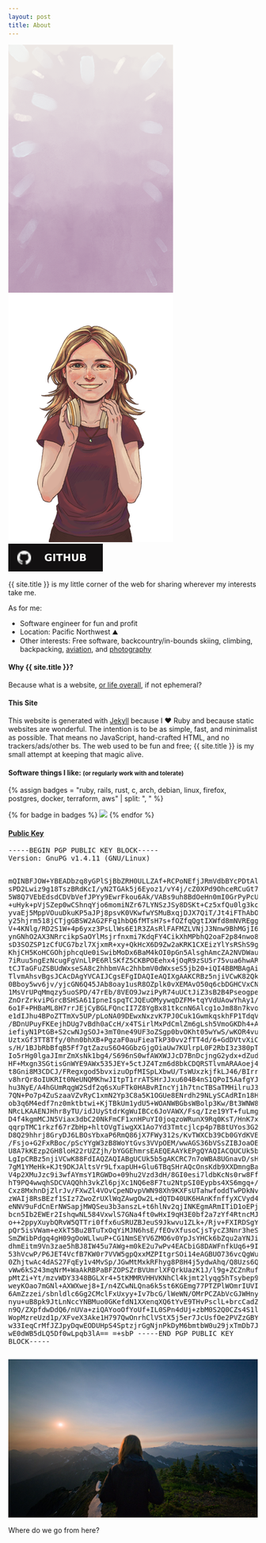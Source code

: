 ```yaml
---
layout: post
title: About
---
```


<div class="infobox">
  <div class="avatar-stack">
    <img src="/assets/images/avatars/avatar_rectangle_background.png">
    <img src="/assets/images/avatars/avatar_rectangle_foreground.png">
  </div>

  <div>
    <a href="https://github.com/shanet"><img src="/assets/images/badges/github.svg"></a>
  </div>
</div>

{{ site.title }} is my little corner of the web for sharing wherever my interests take me.

As for me:
<ul>
  <li>Software engineer for fun and profit</li>
  <li>Location: Pacific Northwest ⛰️</li>
  <li>Other interests: Free software, backcountry/in-bounds skiing, climbing, backpacking, <a href="aviation">aviation</a>, and <a href="/albums">photography</a></li>
</ul>

#### Why {{ site.title }}?

Because what is a website, <a href="https://www.bryanbraun.com/your-life/weeks.html">or life overall</a>, if not ephemeral?

#### This Site

This website is generated with [Jekyll](https://jekyllrb.com/) because I ❤️ Ruby and because static websites are wonderful. The intention is to be as simple, fast, and minimalist as possible. That means no JavaScript, hand-crafted HTML, and no trackers/ads/other bs. The web used to be fun and free; {{ site.title }} is my small attempt at keeping that magic alive.

<div class="clear"></div>

#### Software things I like: <small>(or regularly work with and tolerate)</small>

{% assign badges = "ruby, rails, rust, c, arch, debian, linux, firefox, postgres, docker, terraform, aws" | split: ", " %}

<div>
  {% for badge in badges %}
    <img class="inline" src="/assets/images/badges/{{ badge }}.svg">
  {% endfor %}
</div>

#### <a name="publickey" href="https://keys.openpgp.org/vks/v1/by-fingerprint/8EEFE96D390411844DCE30A973E678E2542C0AF3">Public Key</a>

<div class="public-key">
  <pre>-----BEGIN PGP PUBLIC KEY BLOCK-----
Version: GnuPG v1.4.11 (GNU/Linux)

mQINBFJOW+YBEADbzq8yGPlSjBbZRH0ULLZAf+RCPoNEfjJRmVdbBYcPDtAlmrH4
sPD2Lwiz9g18TszBRdKcI/yN2TGAk5j6Eyoz1/vY4j/cZ0XPd9OhceRCuGt7/YLb
5W8Q7VEbEdsdCDVbVefJPYy9EwrFkou6Ak/VABs9uh8BdOeHn0mI0GrPyPcUBinI
+uHyk+pVjSZep0wCShnqYjo6momiNZr67LYNSzJSy8DSKt+Cz5xfQu0lg3kcwr8Y
yvaEj5MppVOuuDkuKP5aJPj8psvK0VKwfwYSMuBxqjDJX7QiT/Jt4iFThAbOaQGc
y25hjrm518jCTjgGBSW2AG2FFq1hbQ6fMTsH7s+fOZfqQgtIXWfd8mNVREggZLzz
V+4KNlg/RD2S1W+4p6yxz3PsLlWs6E1R3ZAsRlFAFMZLVNjJ3Nnw9BhMGjI6gGy8
ynGNhO2AX3NRrcikpSaOYlMsjrfnxmi7KdqFY4CikXhMPbhQ2oaF2p84nwo8zKDR
sD3SOZSP1zCfUCG7bzl7XjxmR+xy+QkHcX6D9Zw2aKRK1CXEizYlYsRShS9ggqPk
KhjCH5KoHCGOhjphcqUe0iSwibMoDx6BaM4kOI0pGn5AlsghAmcZA2NVDWauYIUN
7iRuu5ngEzNcugFgVnLlPE6RlSKfZ5CKBPOEehx4jOqR9zSU5r75vua6hwARAQAB
tCJTaGFuZSBUdWxseSA8c2hhbmVAc2hhbmV0dWxseS5jb20+iQI4BBMBAgAiBQJS
TlvmAhsvBgsJCAcDAgYVCAIJCgsEFgIDAQIeAQIXgAAKCRBz5njiVCwK82QkD/49
0Bboy5wv6jv/yjcGN6Q45JAb8oay1usR8OZplk0vXEMAvO50q6cbDGHCVxCNl9YA
1MsVrUPqMmqzy5uoSPD/47rEb/8VEO9JwziPyR74uUCtJiZ3sB2B4PseogpeUQfB
ZnOrZrkviPGrcBSHSA61IpneIspqTCJQEuOMyywqDZFM+tqYVdUAowYhAy1/jv+5
6o1F+PHBaML8H7rrJEjCyBGLFQncII7Z8YgBx81tkcnN6Alcg1oJm88n7kvo/OyW
e1dIJhu4BPoZTTmXv5UP/pLoNA09DEwxNxzvK7PJ0Cuk1GwmkqskhFP1TdqVmiO/
/BDnUPuyFKEejhDUg7vBdh0aCcH/x4TSirlMxPdCmlZm6gLsh5VmoGKDh4+AusyT
iefiyN1PtGB+S2cwNJgSOJ+3mT0ne49UF3oZSgp0bvOKht05wYwS/wKOR4vumwDp
UztxGf3TT8Tfy/0hn0bhXB+PgzaF0auFieaTkP30vv2fTT4d/6+GdDVtvXiCwy4r
s/H/1BJbRbBfqB5Ff7gtZazuS6O4GGbzGjgOiaUw7KUlrpL0F2RbI3z380pTh8xE
Io5rHg0lgaJImrZmXsNk1bg4/S696nS0wfAWXWJJcD7BnDcjngG2ydx+dZudPw+y
HF+Mxgn3SGtisGnWYE9AWx535JEY+5ctJZ4Tzm6d8bkCDQRSTlvmARAAoej4DfFb
t8Gni8M3CDCJ/FRegxgod5bvxizuOpfMISpLXbwU/TsWUxzkjfkLJ46/BIrrkNfp
v8hrQr8oIUKRIt0NeUNQMKhwJItpT1rrATSHrJJxu604B4nS1QPoI5AafgYJ3qrc
hu3NyE/A4hGUmRqgW2Sdf2q6sXuFTk0HABvRIncYj1h7tncTBSaTMHilruJ3K/Fk
7QN+Po7p4ZuSzaaVZvRyC1xmN2Yp3C8a5K1OGUe8ENrdh29NLySCAdRIn18HwONV
ob3q6M4edf7nz0mktbtwi+KjTBkUm1ydU5+WOANWBGbsWBolp3Kw/Bt3WNW8nCMg
NRcLKAAENJHhr8yTU/idJUyStdrKgWuIBCc6JoVAWX/Fsq/Ize19YT+fuLmg3Zwc
D4f4kgmMCJN5Viax3dbC20NkFmCF1xnHPuYI0joqzoWRunX9Rq0KsT/HnK7xkEpZ
qqrpTMC1rkzf67rZbHp+hltOVgTiwgXX1Ao7Yd3Tmtcjlcp4p7B8tUYos3G27/C3
D8Q29hhrj8GryDJ6LBOsYbxaP6RmQ86jX7FWy312s/KvTWXCb39Cb0GYdKVE0zQl
/Fsjo+G2FxRBoc/pScYYgW3zB8WoYtGvs3VVpOEM/wwAGS36bVSsZIBJoaOEQlXB
U8A7kKEzp2GH8loH22rUZZjh/bYGGEhmrsEAEQEAAYkEPgQYAQIACQUCUk5b5gIb
LgIpCRBz5njiVCwK88FdIAQZAQIABgUCUk5b5gAKCRC7n7oWBA8UGnavD/sHTP/s
7gM1YMeHk+KJt9DKJAltsVr9LfxapUH+Glu6TBqSHrAQcOnsKdb9XXDmngBaq11i
V4p2XMuJzc9i3wfAYmsY1RGWDo+09hu2Vzd3dH/8GI0esi7ldbKcNs0rw8FfcG07
hT9PQ4wwqhSDCVAQQhh3vkZl6pjXc1NQ6e8F7tu2NtpSI0Eypbs4XS6mgq+/ngYh
Cxz8MxhnDjZlrJv/FXwZl4VOvCpeNDvpVWN98Xh9KXFsUTahwfoddTwPDkNv6rkl
zWAIj8RsBEzf1SIz7ZwoZrUXlWqZAwgOw2L+dQTD40UK6HAnKfnffyXCVyd4KWZO
eNNV9uFdCnErNWSapjMWQSeu3b3anszL+t6hlNv2qjINKEgmARmITiD1oEPjsqey
bcn5Ib2EWEr2IshqwNL584VxwlS7GNa4ft0wHxI9qH3E0bf2a7zYf4RtncMJuub3
o++2ppyXuybQRvW5QTTri0ffx6uSRUZBJeuS9Jkwvu1ZLk+/Rjv+FXIRDSgYCgOJ
pQr5isVWam+eXkT5Bu2BTuTxOqYiMJN6hsE/fEOvXfusoCjsTycZ3Nnr3heSBheQ
SmZWibPdgq4gH09gOoWLlwuP+CG1NmSEYV6ZMO6v0YpJsYHCk6bZqu2aYNJiJm4z
dhmEitm9Vn3zae5hBJ8IW45u7AWg+m0kE2u7wPv4EACbiG8DAWFnfkUq6+9I1mjz
53hVcwP/P6JET4VcfB7KW0r7VVW5gpQxxMZPItgrSOi14eAGBUO736vcQgWuQL78
0ZhjtwAc4dAS27FqEy1v4MvSp/JGwMtMxkRFhyg8P8H4j5ydwAhq/Q8Uzs6QFIz4
vWw6kS243mqNrM+WaAkRBPaBFZOPSZrBVUmrlXFQrkUazK1J/l9g+ZCZnRufYFgY
pMtZi+Yt/mzvWDY3348BGLXr4+5tKMMRVHHVKNhCl4kjmt2lyqg5hTsybep9B77D
weyKOao7mGNl+AXWXwej8+I/n4ZCwNLQna6k5st6KGEmg77PTZPlWOmrIUVIvKJs
6AmZzzei/sbnldlc6Gg2CMclFxUxyy+Iv7bcG/lWeWN/OMrPCZAbVcGJWHnyxeLm
nyu+uB8pk9JtLnNccYNBMuo0GKefdN1XXenqXQ6tYvE9THvPsclL+brcCadZLy8c
n9Q/ZXpfdwDdQ6/nUVa+ziQAYooOfYoUf+IL0SPn4dUj+zbM0S2Q0CZs4S1ldWvs
WopMzreUzd1p/XFveX3Ake1H797QwOnrhClVStX5j5er7JcUsfOe2PVZzGBYCC5J
w33IeqCrMfJZJpyDqwEODUHpS4SptzjrGgNjnPkDyM6bmtbW0u29jxTmDb7JIIiK
wE0dWB5dLQ5Df0wLpqb3lA==
=+sbP
-----END PGP PUBLIC KEY BLOCK-----</pre>
</div>

<div class="where">
  <a href="/assets/images/where_now.jpg"><img src="/assets/images/about.jpg"></a>
  <p>Where do we go from here?</p>
</div>
